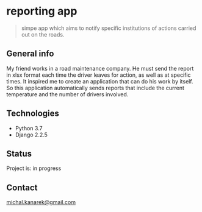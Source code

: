 # reporting app 
> simpe app which aims to notify specific institutions of actions carried out on the roads.


## General info
My friend works in a road maintenance company.
He must send the report in xlsx format each time the driver leaves for action, as well as at specific times.
It inspired me to create an application that can do his work by itself.
So this application automatically sends reports that include the current temperature and the number of drivers involved.

## Technologies
* Python 3.7
* Django 2.2.5


## Status
Project is: in progress

## Contact
michal.kanarek@gmail.com
